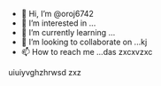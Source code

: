 - 👋 Hi, I’m @oroj6742
- 👀 I’m interested in ...
- 🌱 I’m currently learning ...
- 💞️ I’m looking to collaborate on ...kj
- 📫 How to reach me ...das
zxcxvzxc
<!---
oroj6742/oroj6742 is a ✨ special ✨ repository because its `README.md` (this file) appears on your GitHub profile.
You can click the Preview link to take a look at your changes.
--->
uiuiyvghzhrwsd
zxz

